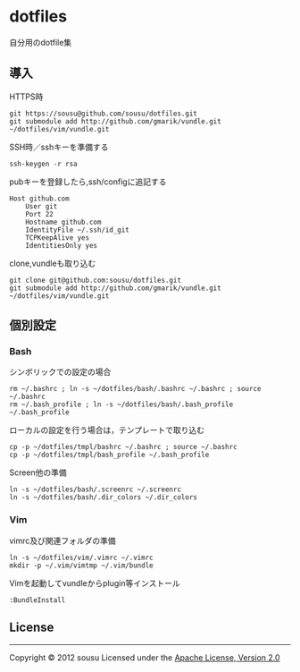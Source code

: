 
dotfiles
=========

自分用のdotfile集

## 導入

HTTPS時

    git https://sousu@github.com/sousu/dotfiles.git
    git submodule add http://github.com/gmarik/vundle.git ~/dotfiles/vim/vundle.git

SSH時／sshキーを準備する
 
    ssh-keygen -r rsa

pubキーを登録したら,ssh/configに追記する

    Host github.com
        User git
        Port 22
        Hostname github.com
        IdentityFile ~/.ssh/id_git
        TCPKeepAlive yes
        IdentitiesOnly yes

clone,vundleも取り込む

    git clone git@github.com:sousu/dotfiles.git
    git submodule add http://github.com/gmarik/vundle.git ~/dotfiles/vim/vundle.git


## 個別設定

### Bash

シンボリックでの設定の場合

    rm ~/.bashrc ; ln -s ~/dotfiles/bash/.bashrc ~/.bashrc ; source ~/.bashrc
    rm ~/.bash_profile ; ln -s ~/dotfiles/bash/.bash_profile ~/.bash_profile

ローカルの設定を行う場合は，テンプレートで取り込む

    cp -p ~/dotfiles/tmpl/bashrc ~/.bashrc ; source ~/.bashrc
    cp -p ~/dotfiles/tmpl/bash_profile ~/.bash_profile

Screen他の準備

    ln -s ~/dotfiles/bash/.screenrc ~/.screenrc
    ln -s ~/dotfiles/bash/.dir_colors ~/.dir_colors

### Vim

vimrc及び関連フォルダの準備

    ln -s ~/dotfiles/vim/.vimrc ~/.vimrc
    mkdir -p ~/.vim/vimtmp ~/.vim/bundle

Vimを起動してvundleからplugin等インストール

    :BundleInstall


## License 
----------------
Copyright &copy; 2012 sousu
Licensed under the [Apache License, Version 2.0][Apache]
 
[Apache]: http://www.apache.org/licenses/LICENSE-2.0


